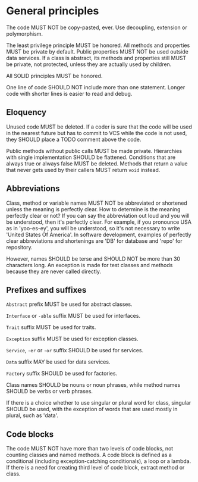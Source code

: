 General principles
==================

The code MUST NOT be copy-pasted, ever. Use decoupling, extension or
polymorphism.

The least privilege principle MUST be honored. All methods and
properties MUST be private by default. Public properties MUST NOT be
used outside data services. If a class is abstract, its methods and
properties still MUST be private, not protected, unless they are
actually used by children.

All SOLID principles MUST be honored.

One line of code SHOULD NOT include more than one statement. Longer
code with shorter lines is easier to read and debug.

## Eloquency

Unused code MUST be deleted. If a coder is sure that the code will be
used in the nearest future but has to commit to VCS while the code is
not used, they SHOULD place a TODO comment above the code.

Public methods without public calls MUST be made private. Hierarchies
with single implementation SHOULD be flattened. Conditions that are
always true or always false MUST be deleted. Methods that return a value
that never gets used by their callers MUST return `void` instead.

## Abbreviations

Class, method or variable names MUST NOT be abbreviated or shortened
unless the meaning is perfectly clear. How to determine is the meaning
perfectly clear or not? If you can say the abbreviation out loud and you
will be understood, then it's perfectly clear. For example, if you
pronounce USA as in 'yoo-es-ey', you will be understood, so it's not
necessary to write 'United States Of America'. In software development,
examples of perfectly clear abbreviations and shortenings are 'DB' for
database and 'repo' for repository.

However, names SHOULD be terse and SHOULD NOT be more than 30 characters
long. An exception is made for test classes and methods because they are
never called directly.

## Prefixes and suffixes

`Abstract` prefix MUST be used for abstract classes.

`Interface` or `-able` suffix MUST be used for interfaces.

`Trait` suffix MUST be used for traits.

`Exception` suffix MUST be used for exception classes.

`Service`, `-er` or `-or` suffix SHOULD be used for services.

`Data` suffix MAY be used for data services.

`Factory` suffix SHOULD be used for factories.

Class names SHOULD be nouns or noun phrases, while method names SHOULD
be verbs or verb phrases.

If there is a choice whether to use singular or plural word for class,
singular SHOULD be used, with the exception of words that are used
mostly in plural, such as 'data'.

## Code blocks

The code MUST NOT have more than two levels of code blocks, not counting
classes and named methods. A code block is defined as a conditional
(including exception-catching conditionals), a loop or a lambda. If
there is a need for creating third level of code block, extract method
or class.
